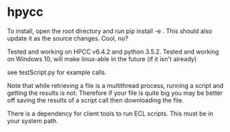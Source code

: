 # hpycc

To install, open the root directory and run 
pip install -e . 
This should also update it as the source changes. Cool, no? 

Tested and working on HPCC v6.4.2 and python 3.5.2. Tested and working on Windows 10, will make linux-able in the future (if it isn't already) 

see testScript.py for example calls. 

Note that while retrieving a file is a multithread process, running a script and getting the results is not. Therefore if your file is quite big you may be better off saving the results of a script call then downloading the file. 

There is a dependency for client tools to run ECL scripts. This must be in your system path. 


